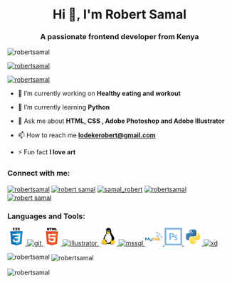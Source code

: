 
<h1 align="center">Hi 👋, I'm Robert Samal</h1>
<h3 align="center">A passionate frontend developer from Kenya</h3>

<p align="left"> <img src="https://komarev.com/ghpvc/?username=robertsamal&label=Profile%20views&color=0e75b6&style=flat" alt="robertsamal" /> </p>

<p align="left"> <a href="https://github.com/ryo-ma/github-profile-trophy"><img src="https://github-profile-trophy.vercel.app/?username=robertsamal" alt="robertsamal" /></a> </p>

<p align="left"> <a href="https://twitter.com/robertsamal" target="blank"><img src="https://img.shields.io/twitter/follow/robertsamal?logo=twitter&style=for-the-badge" alt="robertsamal" /></a> </p>

- 🔭 I’m currently working on **Healthy eating and workout**

- 🌱 I’m currently learning **Python**

- 💬 Ask me about **HTML, CSS , Adobe Photoshop and Adobe Illustrator**

- 📫 How to reach me **lodekerobert@gmail.com**

- ⚡ Fun fact **I love art**

<h3 align="left">Connect with me:</h3>
<p align="left">
<a href="https://twitter.com/robertsamal" target="blank"><img align="center" src="https://raw.githubusercontent.com/rahuldkjain/github-profile-readme-generator/master/src/images/icons/Social/twitter.svg" alt="robertsamal" height="30" width="40" /></a>
<a href="https://linkedin.com/in/robert samal" target="blank"><img align="center" src="https://raw.githubusercontent.com/rahuldkjain/github-profile-readme-generator/master/src/images/icons/Social/linked-in-alt.svg" alt="robert samal" height="30" width="40" /></a>
<a href="https://instagram.com/samal_robert" target="blank"><img align="center" src="https://raw.githubusercontent.com/rahuldkjain/github-profile-readme-generator/master/src/images/icons/Social/instagram.svg" alt="samal_robert" height="30" width="40" /></a>
<a href="https://dribbble.com/robertsamal" target="blank"><img align="center" src="https://raw.githubusercontent.com/rahuldkjain/github-profile-readme-generator/master/src/images/icons/Social/dribbble.svg" alt="robertsamal" height="30" width="40" /></a>
<a href="https://www.youtube.com/c/robert samal" target="blank"><img align="center" src="https://raw.githubusercontent.com/rahuldkjain/github-profile-readme-generator/master/src/images/icons/Social/youtube.svg" alt="robert samal" height="30" width="40" /></a>
</p>

<h3 align="left">Languages and Tools:</h3>
<p align="left"> <a href="https://www.w3schools.com/css/" target="_blank" rel="noreferrer"> <img src="https://raw.githubusercontent.com/devicons/devicon/master/icons/css3/css3-original-wordmark.svg" alt="css3" width="40" height="40"/> </a> <a href="https://git-scm.com/" target="_blank" rel="noreferrer"> <img src="https://www.vectorlogo.zone/logos/git-scm/git-scm-icon.svg" alt="git" width="40" height="40"/> </a> <a href="https://www.w3.org/html/" target="_blank" rel="noreferrer"> <img src="https://raw.githubusercontent.com/devicons/devicon/master/icons/html5/html5-original-wordmark.svg" alt="html5" width="40" height="40"/> </a> <a href="https://www.adobe.com/in/products/illustrator.html" target="_blank" rel="noreferrer"> <img src="https://www.vectorlogo.zone/logos/adobe_illustrator/adobe_illustrator-icon.svg" alt="illustrator" width="40" height="40"/> </a> <a href="https://www.linux.org/" target="_blank" rel="noreferrer"> <img src="https://raw.githubusercontent.com/devicons/devicon/master/icons/linux/linux-original.svg" alt="linux" width="40" height="40"/> </a> <a href="https://www.microsoft.com/en-us/sql-server" target="_blank" rel="noreferrer"> <img src="https://www.svgrepo.com/show/303229/microsoft-sql-server-logo.svg" alt="mssql" width="40" height="40"/> </a> <a href="https://www.mysql.com/" target="_blank" rel="noreferrer"> <img src="https://raw.githubusercontent.com/devicons/devicon/master/icons/mysql/mysql-original-wordmark.svg" alt="mysql" width="40" height="40"/> </a> <a href="https://www.photoshop.com/en" target="_blank" rel="noreferrer"> <img src="https://raw.githubusercontent.com/devicons/devicon/master/icons/photoshop/photoshop-line.svg" alt="photoshop" width="40" height="40"/> </a> <a href="https://www.python.org" target="_blank" rel="noreferrer"> <img src="https://raw.githubusercontent.com/devicons/devicon/master/icons/python/python-original.svg" alt="python" width="40" height="40"/> </a> <a href="https://www.adobe.com/products/xd.html" target="_blank" rel="noreferrer"> <img src="https://cdn.worldvectorlogo.com/logos/adobe-xd.svg" alt="xd" width="40" height="40"/> </a> </p>

<p><img align="left" src="https://github-readme-stats.vercel.app/api/top-langs?username=robertsamal&show_icons=true&locale=en&layout=compact" alt="robertsamal" /></p>

<p>&nbsp;<img align="center" src="https://github-readme-stats.vercel.app/api?username=robertsamal&show_icons=true&locale=en" alt="robertsamal" /></p>

<p><img align="center" src="https://github-readme-streak-stats.herokuapp.com/?user=robertsamal&" alt="robertsamal" /></p>
